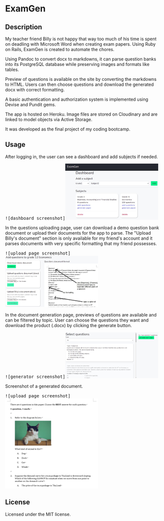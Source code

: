# ExamGen

## Description

My teacher friend Billy is not happy that way too much of his time is spent on deadling with Microsoft Word when creating exam papers. Using Ruby on Rails, ExamGen is created to automate the chores.

Using Pandoc to convert docx to markdowns, it can parse question banks into its PostgreSQL database while preserving images and formats like tables.

Preview of questions is available on the site by converting the markdowns to HTML. Users can then choose questions and download the generated docx with correct formatting.

A basic authentication and authorization system is implemented using Devise and Pundit gems.

The app is hosted on Heroku. Image files are stored on Cloudinary and are linked to model objects via Active Storage.

It was developed as the final project of my coding bootcamp.

## Usage

After logging in, the user can see a dashboard and add subjects if needed.

<kbd>![dashboard screenshot]<img src="app/assets/images/dashboard.jpg" width="300"></kbd>

In the questions uploading page, user can download a demo question bank document or upload their documents for the app to parse. The "Upload Billy's document" section is only available for my friend's account and it parses documents with very specific formatting that my friend possesses.

<kbd>![upload page screenshot]<img src="app/assets/images/add_questions.jpg" width="300"></kbd>

In the document generation page, previews of questions are available and can be filtered by topic. User can choose the questions they want and download the product (.docx) by clicking the generate button.

<kbd>![generator screenshot]<img src="app/assets/images/generator.jpg" width="300"></kbd>

Screenshot of a generated document.

<kbd>![upload page screenshot]<img src="app/assets/images/docx_ss.jpg" width="300"></kbd>

## License

Licensed under the MIT license.
